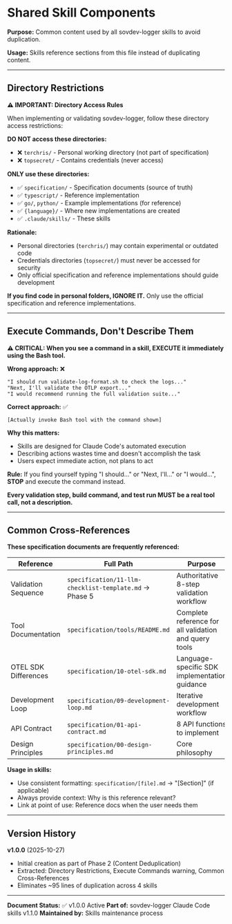# Shared Skill Components

**Purpose:** Common content used by all sovdev-logger skills to avoid duplication.

**Usage:** Skills reference sections from this file instead of duplicating content.

---

## Directory Restrictions

**⚠️ IMPORTANT: Directory Access Rules**

When implementing or validating sovdev-logger, follow these directory access restrictions:

**DO NOT access these directories:**
- ❌ `terchris/` - Personal working directory (not part of specification)
- ❌ `topsecret/` - Contains credentials (never access)

**ONLY use these directories:**
- ✅ `specification/` - Specification documents (source of truth)
- ✅ `typescript/` - Reference implementation
- ✅ `go/`, `python/` - Example implementations (for reference)
- ✅ `{language}/` - Where new implementations are created
- ✅ `.claude/skills/` - These skills

**Rationale:**
- Personal directories (`terchris/`) may contain experimental or outdated code
- Credentials directories (`topsecret/`) must never be accessed for security
- Only official specification and reference implementations should guide development

**If you find code in personal folders, IGNORE IT.** Only use the official specification and reference implementations.

---

## Execute Commands, Don't Describe Them

**⚠️ CRITICAL: When you see a command in a skill, EXECUTE it immediately using the Bash tool.**

**Wrong approach:** ❌
```
"I should run validate-log-format.sh to check the logs..."
"Next, I'll validate the OTLP export..."
"I would recommend running the full validation suite..."
```

**Correct approach:** ✅
```
[Actually invoke Bash tool with the command shown]
```

**Why this matters:**
- Skills are designed for Claude Code's automated execution
- Describing actions wastes time and doesn't accomplish the task
- Users expect immediate action, not plans to act

**Rule:** If you find yourself typing "I should..." or "Next, I'll..." or "I would...", **STOP** and execute the command instead.

**Every validation step, build command, and test run MUST be a real tool call, not a description.**

---

## Common Cross-References

**These specification documents are frequently referenced:**

| Reference | Full Path | Purpose |
|-----------|-----------|---------|
| Validation Sequence | `specification/11-llm-checklist-template.md` → Phase 5 | Authoritative 8-step validation workflow |
| Tool Documentation | `specification/tools/README.md` | Complete reference for all validation and query tools |
| OTEL SDK Differences | `specification/10-otel-sdk.md` | Language-specific SDK implementation guidance |
| Development Loop | `specification/09-development-loop.md` | Iterative development workflow |
| API Contract | `specification/01-api-contract.md` | 8 API functions to implement |
| Design Principles | `specification/00-design-principles.md` | Core philosophy |

**Usage in skills:**
- Use consistent formatting: `specification/[file].md` → "[Section]" (if applicable)
- Always provide context: Why is this reference relevant?
- Link at point of use: Reference docs when the user needs them

---

## Version History

**v1.0.0** (2025-10-27)
- Initial creation as part of Phase 2 (Content Deduplication)
- Extracted: Directory Restrictions, Execute Commands warning, Common Cross-References
- Eliminates ~95 lines of duplication across 4 skills

---

**Document Status:** ✅ v1.0.0 Active
**Part of:** sovdev-logger Claude Code skills v1.1.0
**Maintained by:** Skills maintenance process
